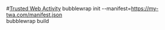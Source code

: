 #[Trusted Web Activity](https://www.google.com/url?sa=t&rct=j&q=&esrc=s&source=web&cd=&cad=rja&uact=8&ved=2ahUKEwje-Z_Vo873AhUsSPEDHRYLAN4QFnoECAkQAQ&url=https%3A%2F%2Fdeveloper.chrome.com%2Fdocs%2Fandroid%2Ftrusted-web-activity%2F&usg=AOvVaw2meiJDnTAKUaZ-jZVJespu)
bubblewrap init --manifest=https://my-twa.com/manifest.json<br />
bubblewrap build 

